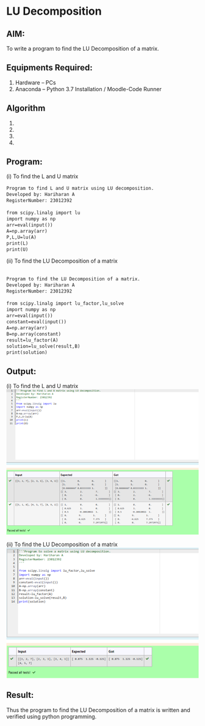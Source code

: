 # LU Decomposition 

## AIM:
To write a program to find the LU Decomposition of a matrix.

## Equipments Required:
1. Hardware – PCs
2. Anaconda – Python 3.7 Installation / Moodle-Code Runner

## Algorithm
1. 
2. 
3. 
4. 

## Program:
(i) To find the L and U matrix
```
Program to find L and U matrix using LU decomposition.
Developed by: Hariharan A
RegisterNumber: 23012392

from scipy.linalg import lu
import numpy as np
arr=eval(input())
A=np.array(arr)
P,L,U=lu(A)
print(L)
print(U)
```
(ii) To find the LU Decomposition of a matrix
```

Program to find the LU Decomposition of a matrix.
Developed by: Hariharan A
RegisterNumber: 23012392

from scipy.linalg import lu_factor,lu_solve
import numpy as np
arr=eval(input())
constant=eval(input())
A=np.array(arr)
B=np.array(constant)
result=lu_factor(A)
solution=lu_solve(result,B)
print(solution)
```

## Output:
(i) To find the L and U matrix
![lu decomposition](<Screenshot 2023-12-18 104255.png>)

(ii) To find the LU Decomposition of a matrix
![lu decomposition](<Screenshot 2023-12-18 104315.png>)

## Result:
Thus the program to find the LU Decomposition of a matrix is written and verified using python programming.

